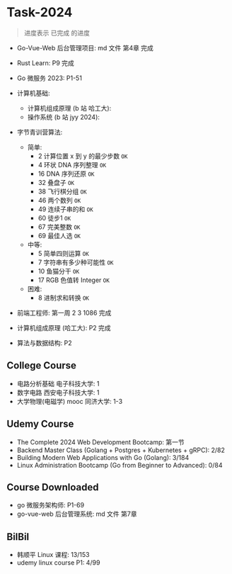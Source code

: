 # Task-2024

> 进度表示 已完成 的进度

+ Go-Vue-Web 后台管理项目: md 文件 第4章 完成
+ Rust Learn: P9 完成
+ Go 微服务 2023: P1-51
+ 计算机基础:
  + 计算机组成原理 (b 站 哈工大):
  + 操作系统 (b 站 jyy 2024): 

+ 字节青训营算法:
  + 简单:
    + 2 计算位置 x 到 y 的最少步数 `OK`
    + 4 环状 DNA 序列整理 `OK`
    + 16 DNA 序列还原 `OK`
    + 32 叠盘子 `OK`
    + 38 飞行棋分组 `OK`
    + 46 两个数列 `OK`
    + 49 连续子串的和 `OK`
    + 60 徒步1 `OK`
    + 67 完美整数 `OK`
    + 69 最佳人选 `OK`
  + 中等:
    + 5 简单四则运算 `OK`
    + 7 字符串有多少种可能性 `OK`
    + 10 鱼猫分干 `OK`
    + 17 RGB 色值转 Integer `OK`
  + 困难:
    + 8 进制求和转换 `OK`
+ 前端工程师: 第一周 2 3 1086 完成
+ 计算机组成原理 (哈工大): P2 完成

+ 算法与数据结构: P2



## College Course

+ 电路分析基础 电子科技大学: 1
+ 数字电路 西安电子科技大学: 1
+ 大学物理(电磁学) mooc 同济大学: 1-3

## Udemy Course

+ The Complete 2024 Web Development Bootcamp: 第一节
+ Backend Master Class (Golang + Postgres + Kubernetes + gRPC): 2/82
+ Building Modern Web Applications with Go (Golang): 3/184
+ Linux Administration Bootcamp (Go from Beginner to Advanced): 0/84

## Course Downloaded

+ go 微服务架构师: P1-69
+ go-vue-web 后台管理系统: md 文件 第7章

## BilBil

+ 韩顺平 Linux 课程: 13/153
+ udemy linux course P1: 4/99